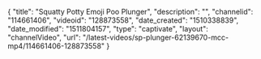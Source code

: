 {
    "title": "Squatty Potty Emoji Poo Plunger",
    "description": "",
    "channelid": "114661406",
    "videoid": "128873558",
    "date_created": "1510338839",
    "date_modified": "1511804157",
    "type": "captivate",
    "layout": "channelVideo",
    "url": "\/latest-videos\/sp-plunger-62139670-mcc-mp4\/114661406-128873558"
}